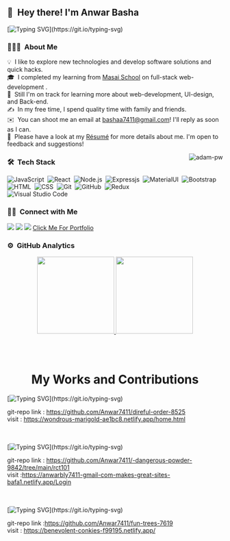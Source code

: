 ## 👋 &nbsp;Hey there! I'm Anwar Basha 

[![Typing SVG](https://readme-typing-svg.herokuapp.com?font=Architects+Daughter&color=7AF79A&size=20&lines=An+Enthusiastic+!+!+!;An+Aspiring+!+!+!;and+A+work+oriented;Full+stack+Web+Developer...;And+a+proud+Indian;)](https://git.io/typing-svg)


### 👨🏻‍💻 &nbsp;About Me

💡 &nbsp;I like to explore new technologies and develop software solutions and quick hacks.\
🎓 &nbsp;I completed my learning from [Masai School](https://www.masaischool.com/) on full-stack web-development .\
🌱 &nbsp;Still I'm on track for learning more about web-development, UI-design, and Back-end.\
✍️ &nbsp;In my free time, I spend quality time with family and friends.\
✉️ &nbsp;You can shoot me an email at bashaa7411@gmail.com! I'll reply as soon as I can.\
📄 &nbsp;Please have a look at my [Résumé](https://drive.google.com/file/d/1eoYAN2lwLjp7jPTgXW5uuuWGB5t9WEqn/view?usp=sharing) for more details about me. I'm open to feedback and suggestions!

<p><img align="right" src="https://github.com/Adam-pw/Adam-pw/blob/main/animation_500_kxa883sd.gif" alt="adam-pw" /></p>

### 🛠 &nbsp;Tech Stack
![JavaScript](https://img.shields.io/badge/-JavaScript-05122A?style=flat&logo=javascript)&nbsp;
![React](https://img.shields.io/badge/-React-05122A?style=flat&logo=react)&nbsp;
![Node.js](https://img.shields.io/badge/-Node.js-05122A?style=flat&logo=node.js)&nbsp;
![Expressjs](https://img.shields.io/badge/-Expressjs-05122A?style=flat&logoColor=092E20)&nbsp;
![MaterialUI](https://img.shields.io/badge/-MaterialUI-05122A?style=flat&logoColor=092E20)&nbsp;
![Bootstrap](https://img.shields.io/badge/-Bootstrap-05122A?style=flat&logo=bootstrap&logoColor=563D7C)\
![HTML](https://img.shields.io/badge/-HTML-05122A?style=flat&logo=HTML5)&nbsp;
![CSS](https://img.shields.io/badge/-CSS-05122A?style=flat&logo=CSS3&logoColor=1572B6)&nbsp;
![Git](https://img.shields.io/badge/-Git-05122A?style=flat&logo=git)&nbsp;
![GitHub](https://img.shields.io/badge/-GitHub-05122A?style=flat&logo=github)&nbsp;
![Redux](https://img.shields.io/badge/-Redux-05122A?style=flat&logo=redux)\
![Visual Studio Code](https://img.shields.io/badge/-Visual%20Studio%20Code-05122A?style=flat&logo=visual-studio-code&logoColor=007ACC)&nbsp;

### 🤝🏻 &nbsp;Connect with Me

<p align="center">

<a href="https://www.linkedin.com/in/anwar-basha-71a2b920b/"><img src="https://img.shields.io/badge/-Anwar%20Basha-0077B5?style=flat&logo=Linkedin&logoColor=white"/></a>
<a href="mailto:bashaa7411@gmail.com"><img src="https://img.shields.io/badge/-bashaa7411@gmail.com-D14836?style=flat&logo=Gmail&logoColor=white"/></a>
<a href="https://www.facebook.com/profile.php?id=100008824960658"><img src="https://img.shields.io/badge/-Anwar%20Basha-1877F2?style=flat&logo=Facebook&logoColor=white"/></a>
  <a href="https://anwar7411.github.io">Click Me For Portfolio</a>


</p>


### ⚙️ &nbsp;GitHub Analytics

<p align="center">
<a href="https://github.com/AVS1508">
  <img height="180em" src="https://github-readme-stats-eight-theta.vercel.app/api?username=Anwar7411&show_icons=true&theme=algolia&include_all_commits=true&count_private=true"/>
  <img height="180em" src="https://github-readme-stats-eight-theta.vercel.app/api/top-langs/?username=Anwar7411&layout=compact&langs_count=8&theme=algolia"/>
</a>
</p>

<br/>
<br/>
  <h1 align="center">My Works and Contributions</h1>
  
  [![Typing SVG](https://readme-typing-svg.herokuapp.com?font=Roboto&color=0AA798&size=30&lines=Blue-Fly;)](https://git.io/typing-svg)

git-repo link : https://github.com/Anwar7411/direful-order-8525
    <br/>
visit : https://wondrous-marigold-ae1bc8.netlify.app/home.html
<br/>
<br/>
<br/>


  [![Typing SVG](https://readme-typing-svg.herokuapp.com?font=Roboto&color=0AA798&size=30&lines=DNA;)](https://git.io/typing-svg)

git-repo link : https://github.com/Anwar7411/-dangerous-powder-9842/tree/main/rct101
<br/>
visit :https://anwarbly7411-gmail-com-makes-great-sites-bafa1.netlify.app/Login
<br/>
  <br/>
  <br/>
  
   [![Typing SVG](https://readme-typing-svg.herokuapp.com?font=Roboto&color=0AA798&size=30&lines=Deccan+Chronicle;)](https://git.io/typing-svg)

git-repo link :https://github.com/Anwar7411/fun-trees-7619
  <br/>
visit : https://benevolent-conkies-f99195.netlify.app/
<br/>
  <br/>
  <br/>
  
  



